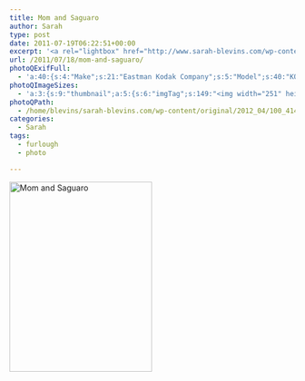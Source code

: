 ```yaml
---
title: Mom and Saguaro
author: Sarah
type: post
date: 2011-07-19T06:22:51+00:00
excerpt: '<a rel="lightbox" href="http://www.sarah-blevins.com/wp-content/main/2012_04/100_4142.jpg" title="Mom and Saguaro"><img width="251" height="335" alt="Mom and Saguaro" src="/images/original/2012_04/100_4142.jpg" class="photoQexcerpt photoQLinkImg" /></a>'
url: /2011/07/18/mom-and-saguaro/
photoQExifFull:
  - 'a:40:{s:4:"Make";s:21:"Eastman Kodak Company";s:5:"Model";s:40:"KODAK EASYSHARE C813 ZOOM DIGITAL CAMERA";s:11:"Orientation";s:17:"1: Normal (0 deg)";s:11:"xResolution";s:3:"480";s:11:"yResolution";s:3:"480";s:14:"ResolutionUnit";s:4:"Inch";s:8:"Software";s:15:"QuickTime 7.6.6";s:8:"DateTime";s:19:"2011:07:18 21:19:25";s:12:"HostComputer";s:15:"Mac OS X 10.6.8";s:12:"ExposureTime";s:16:"1689/1000000 sec";s:7:"FNumber";s:5:"f/2.7";s:15:"ExposureProgram";s:7:"Program";s:15:"ISOSpeedRatings";s:2:"80";s:11:"ExifVersion";s:11:"version 2.2";s:16:"DateTimeOriginal";s:19:"2011:07:18 23:22:51";s:17:"DateTimedigitized";s:19:"2011:07:18 23:22:51";s:17:"ShutterSpeedValue";s:9:"1/588 sec";s:13:"ApertureValue";s:5:"f/2.7";s:17:"ExposureBiasValue";s:4:"0 EV";s:16:"MaxApertureValue";s:5:"f/2.7";s:12:"MeteringMode";s:13:"Multi-Segment";s:11:"LightSource";s:15:"Unknown or Auto";s:5:"Flash";s:8:"No Flash";s:11:"FocalLength";s:4:"6 mm";s:15:"FlashPixVersion";s:9:"version 1";s:10:"ColorSpace";s:4:"sRGB";s:14:"ExifImageWidth";s:11:"3296 pixels";s:15:"ExifImageHeight";s:11:"2472 pixels";s:13:"ExposureIndex";s:2:"80";s:13:"SensingMethod";s:35:"Unknown: One Chip Color Area Sensor";s:10:"FileSource";s:20:"Digital Still Camera";s:9:"SceneType";s:21:"Directly Photographed";s:12:"ExposureMode";s:1:"0";s:12:"WhiteBalance";s:1:"0";s:16:"DigitalZoomRatio";s:1:"0";s:16:"SceneCaptureMode";s:1:"0";s:8:"Contrast";s:1:"0";s:10:"Saturation";s:1:"0";s:9:"Sharpness";s:1:"0";s:20:"FocalLength35mmEquiv";s:0:"";}'
photoQImageSizes:
  - 'a:3:{s:9:"thumbnail";a:5:{s:6:"imgTag";s:149:"<img width="251" height="335" alt="Mom and Saguaro" src="/images/original/2012_04/100_4142.jpg" class="PhotoQImg" />";s:6:"imgUrl";s:70:"/images/original/2012_04/100_4142.jpg";s:7:"imgPath";s:73:"/home/blevins/sarah-blevins.com/wp-content/thumbnail/2012_04/100_4142.jpg";s:8:"imgWidth";s:3:"251";s:9:"imgHeight";s:3:"335";}s:4:"main";a:5:{s:6:"imgTag";s:144:"<img width="394" height="525" alt="Mom and Saguaro" src="http://www.sarah-blevins.com/wp-content/main/2012_04/100_4142.jpg" class="PhotoQImg" />";s:6:"imgUrl";s:65:"http://www.sarah-blevins.com/wp-content/main/2012_04/100_4142.jpg";s:7:"imgPath";s:68:"/home/blevins/sarah-blevins.com/wp-content/main/2012_04/100_4142.jpg";s:8:"imgWidth";s:3:"394";s:9:"imgHeight";s:3:"525";}s:8:"original";a:5:{s:6:"imgTag";s:150:"<img width="2472" height="3296" alt="Mom and Saguaro" src="/images/original/2012_04/100_4142.jpg" class="PhotoQImg" />";s:6:"imgUrl";s:69:"/images/original/2012_04/100_4142.jpg";s:7:"imgPath";s:72:"/home/blevins/sarah-blevins.com/wp-content/original/2012_04/100_4142.jpg";s:8:"imgWidth";s:4:"2472";s:9:"imgHeight";s:4:"3296";}}'
photoQPath:
  - /home/blevins/sarah-blevins.com/wp-content/original/2012_04/100_4142.jpg
categories:
  - Sarah
tags:
  - furlough
  - photo

---
```

<a rel="lightbox" href="/images/original/2012_04/100_4142.jpg" title="Mom and Saguaro"><img width="251" height="335" alt="Mom and Saguaro" src="/images/original/2012_04/100_4142.jpg" class="photoQcontent photoQLinkImg" /></a>

<div class="photoQDescr">
</div>